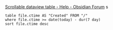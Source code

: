 [Scrollable dataview table - Help - Obsidian Forum](https://forum.obsidian.md/t/scrollable-dataview-table/29009/10)
s

```dataview
table file.ctime AS "Created" FROM "/" 
where file.ctime >= date(today) - dur(7 day) 
sort file.ctime desc
```
